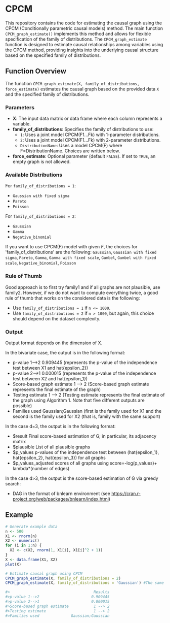 # CPCM

This repository contains the code for estimating the causal graph using the CPCM (Conditionally parametric causal models) method. The main function `CPCM_graph_estimate()` implements this method and allows for flexible specification of the family of distributions.
The `CPCM_graph_estimate` function is designed to estimate causal relationships among variables using the CPCM method, providing insights into the underlying causal structure based on the specified family of distributions.

## Function Overview

The function `CPCM_graph_estimate(X, family_of_distributions, force_estimate)` estimates the causal graph based on the provided data `X` and the specified family of distributions.

### Parameters

- **X**: The input data matrix or data frame where each column represents a variable.
- **family_of_distributions**: Specifies the family of distributions to use:
  - `1`: Uses a joint model CPCM(F1...Fk) with 1-parameter distributions.
  - `2`: Uses a joint model CPCM(F1...Fk) with 2-parameter distributions.
  - `DistributionName`: Uses a model CPCM(F) where F=DistributionName. Choices are written below.
- **force_estimate**: Optional parameter (default `FALSE`). If set to `TRUE`, an empty graph is not allowed.

### Available Distributions

For `family_of_distributions = 1`:
- `Gaussian with fixed sigma`
- `Pareto`
- `Poisson`

For `family_of_distributions = 2`:
- `Gaussian`
- `Gamma`
- `Negative_binomial`


If you want to use CPCM(F) model with given $F$, the choices for 'family_of_distributions' are the following: `Gaussian`, `Gaussian with fixed sigma`, `Pareto`, `Gamma`, `Gamma with fixed scale`, `Gumbel`, `Gumbel with fixed scale`, `Negative_binomial`, `Poisson`

### Rule of Thumb
Good approach is to first try family1 and if all graphs are not plausible, use family2. However, if we do not want to compute everything twice, a good rule of thumb that works on the considered data is the following: 

- Use `family_of_distributions = 1` if `n <= 1000`.
- Use `family_of_distributions = 2` if `n > 1000`,
  but again, this choice should depend on the dataset complexity.

### Output 
Output format depends on the dimension of X. 

In the bivariate case, the output is in the following format:
                                     
- p-value 1-->2                       0.909445     (represents the p-value of the independence test between X1 and hat{epsilon_2})
- p-value 2-->1                       0.000015     (represents the p-value of the independence test between X2 and hat{epsilon_1})
- Score-based graph estimate           1 --> 2     (Score-based graph estimate represents the final estimate of the graph)
- Testing estimate                     1 --> 2     (Testing estimate represents the final estimate of the graph using Algorithm 1. Note that five different outputs are possible) 
- Families used              Gaussian;Gaussian     (first is the family used for X1 and the second is the family used for X2 (that is, family with the same support)

In the case d=3, the output is in the following format:
- $result                       Final score-based estimation of G; in particular, its adjacency matrix
- $plausible                    List of all plausible graphs
- $p_values                     p-values of the independence test between (hat{epsilon_1}, hat{epsilon_2}, hat{epsilon_3}) for all graphs
- $p_values_adjusted            scores of all graphs using score=-log(p_values)+ lambda*(number of edges)

In the case d>3, the output is the score-based estimation of G via greedy search: 
- DAG in the format of bnlearn environment (see https://cran.r-project.org/web/packages/bnlearn/index.html)


## Example

```r
# Generate example data
n <- 500
X1 <- rnorm(n)
X2 <- numeric()
for (i in 1:n) {
  X2 <- c(X2, rnorm(1, X1[i], X1[i]^2 + 1))
}
X <- data.frame(X1, X2)
plot(X)

# Estimate causal graph using CPCM
CPCM_graph_estimate(X, family_of_distributions = 2)
CPCM_graph_estimate(X, family_of_distributions = 'Gaussian') #The same results, but forces the use of Gaussian F

#>                                     Results
#>p-value 1-->2                       0.909445
#>p-value 2-->1                       0.000015
#>Score-based graph estimate           1 --> 2
#>Testing estimate                     1 --> 2
#>Families used              Gaussian;Gaussian
```
